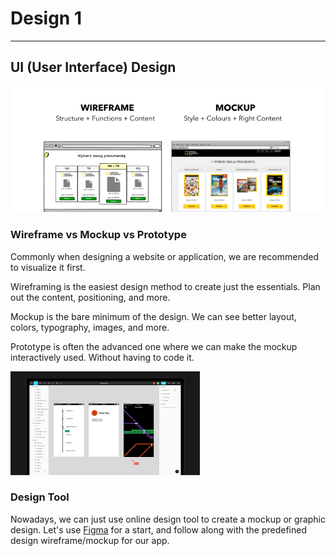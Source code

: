 # Design 1

---

## UI (User Interface) Design

![](./assets/wireframe-mockup.png)

### Wireframe vs Mockup vs Prototype

Commonly when designing a website or application, we are recommended to visualize it first.

Wireframing is the easiest design method to create just the essentials. Plan out the content, positioning, and more.

Mockup is the bare minimum of the design. We can see better layout, colors, typography, images, and more.

Prototype is often the advanced one where we can make the mockup interactively used. Without having to code it.

![](./assets/figma.png)

### Design Tool

Nowadays, we can just use online design tool to create a mockup or graphic design. Let's use [Figma](https://figma.com) for a start, and follow along with the predefined design wireframe/mockup for our app.
